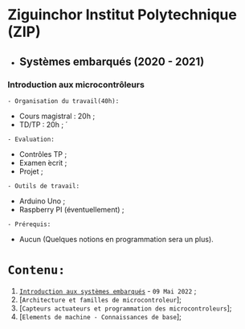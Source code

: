 # Ziguinchor Institut Polytechnique (ZIP)
 * ##  Systèmes embarqués (2020 - 2021) 
###  Introduction aux microcontrôleurs 

``` - Organisation du travail(40h): ```
 * Cours magistral : 20h ;
 * TD/TP : 20h ; ́
 
``` - Evaluation: ```
 * Contrôles TP ;
 * Examen  ́ecrit ;
 * Projet ;
 
``` - Outils de travail: ```
 * Arduino Uno ;
 * Raspberry PI (éventuellement) ;
 
``` - Prérequis: ```
 * Aucun (Quelques notions en programmation sera un plus).
 
 # ``` Contenu: ```
 1. [`Introduction aux systèmes embarqués`](https://github.com/pape-barro/UT-UFRSET-2021-SE/blob/main/Introduction_aux_systemes_embarques.pdf) - ``` 09 Mai 2022 ``` ;
 2. [`Architecture et familles de microcontroleur`];
 3. [`Capteurs actuateurs et programmation des microcontroleurs`];
 4. [`Elements de machine - Connaissances de base`];
